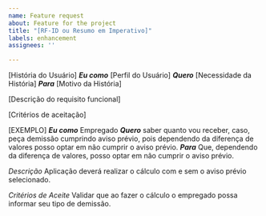 ```yaml
---
name: Feature request
about: Feature for the project
title: "[RF-ID ou Resumo em Imperativo]"
labels: enhancement
assignees: ''

---
```


[História do Usuário]
***Eu como*** [Perfil do Usuário]
***Quero*** [Necessidade da História]
***Para*** [Motivo da História]

[Descrição do requisito funcional]

[Critérios de aceitação]

[EXEMPLO]
***Eu como*** Empregado
***Quero*** saber quanto vou receber, caso, peça demissão cumprindo aviso prévio, pois dependendo da diferença de valores posso optar em não cumprir o aviso prévio.
***Para*** Que, dependendo da diferença de valores, posso optar em não cumprir o aviso prévio.

*Descrição*
Aplicação deverá realizar o cálculo com e sem o aviso prévio selecionado.

*Critérios de Aceite*
Validar que ao fazer o cálculo o empregado possa informar seu tipo de demissão.
